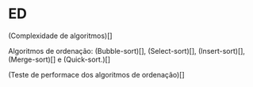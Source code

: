 # ED
(Complexidade de algoritmos)[]

Algoritmos de ordenação: (Bubble-sort)[], (Select-sort)[], (Insert-sort)[], (Merge-sort)[] e (Quick-sort.)[]

(Teste de performace dos algoritmos de ordenação)[]
